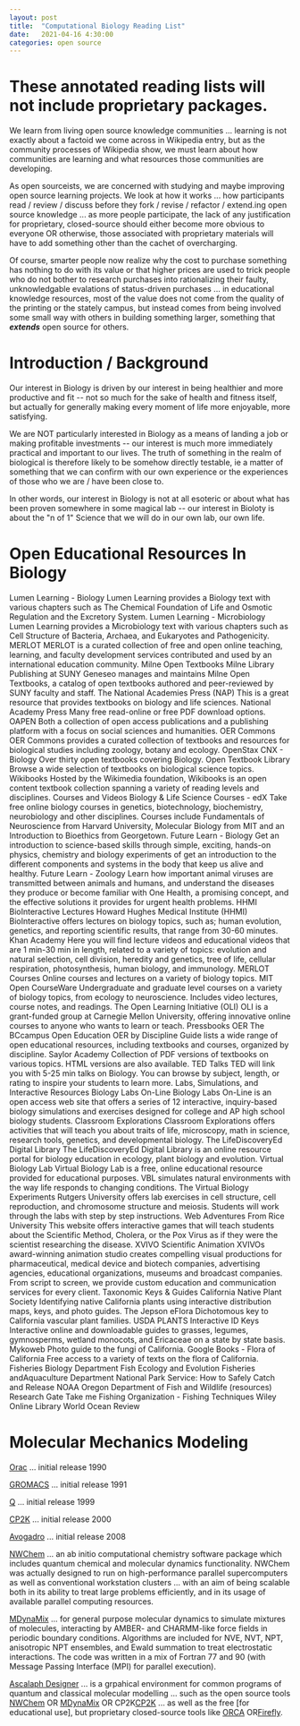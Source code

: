 ```yaml
---
layout: post
title:  "Computational Biology Reading List"
date:   2021-04-16 4:30:00
categories: open source
---
```


# These annotated reading lists will not include proprietary packages. 

We learn from living open source knowledge communities ... learning is not exactly about a factoid we come across in Wikipedia entry, but as the community processes of Wikipedia show, we must learn about how communities are learning and what resources those communities are developing. 

As open sourceists, we are concerned with studying and maybe improving open source learning projects. We look at how it works ... how participants read / review / discuss before they fork / revise / refactor / extend.ing open source knowledge ... as more people participate, the lack of any justification for proprietary, closed-source should either become more obvious to everyone OR otherwise, those associated with proprietary materials will have to add something other than the cachet of overcharging. 

Of course, smarter people now realize why the cost to purchase something has nothing to do with its value or that higher prices are used to trick people who do not bother to research purchases into rationalizing their faulty, unknowledgable evalations of status-driven purchases ... in educational knowledge resources, most of the value does not come from the quality of the printing or the stately campus, but instead comes from being involved some small way with others in building something larger, something that ***extends*** open source for others.

# Introduction / Background

Our interest in Biology is driven by our interest in being healthier and more productive and fit -- not so much for the sake of health and fitness itself, but actually for generally making every moment of life more enjoyable, more satisfying.

We are NOT particularly interested in Biology as a means of landing a job or making profitable investments -- our interest is much more immediately practical and important to our lives. The truth of something in the realm of biological is therefore likely to be somehow directly testable, ie a matter of something that we can confirm with our own experience or the experiences of those who we are / have been close to. 

In other words, our interest in Biology is not at all esoteric or about what has been proven somewhere in some magical lab -- our interest in Bioloty is about the "n of 1" Science that we will do in our own lab, our own life.

# Open Educational Resources In Biology

Lumen Learning - Biology
Lumen Learning provides a Biology text with various chapters such as The Chemical Foundation of Life and Osmotic Regulation and the Excretory System.
Lumen Learning - Microbiology
Lumen Learning provides a Microbiology text with various chapters such as Cell Structure of Bacteria, Archaea, and Eukaryotes and Pathogenicity.
MERLOT
MERLOT is a curated collection of free and open online teaching, learning, and faculty development services contributed and used by an international education community.
Milne Open Textbooks
Milne Library Publishing at SUNY Geneseo manages and maintains Milne Open Textbooks, a catalog of open textbooks authored and peer-reviewed by SUNY faculty and staff.
The National Academies Press (NAP)
This is a great resource that provides textbooks on biology and life sciences.
National Academy Press
Many free read-online or free PDF download options.
OAPEN
Both a collection of open access publications and a publishing platform with a focus on social sciences and humanities.
OER Commons
OER Commons provides a curated collection of textbooks and resources for biological studies including zoology, botany and ecology.
OpenStax CNX - Biology
Over thirty open textbooks covering Biology.
Open Textbook Library
Browse a wide selection of textbooks on biological science topics.
Wikibooks
Hosted by the Wikimedia foundation, Wikibooks is an open content textbook collection spanning a variety of reading levels and disciplines.
Courses and Videos
Biology & Life Science Courses - edX
Take free online biology courses in genetics, biotechnology, biochemistry, neurobiology and other disciplines. Courses include Fundamentals of Neuroscience from Harvard University, Molecular Biology from MIT and an Introduction to Bioethics from Georgetown.
Future Learn - Biology
Get an introduction to science-based skills through simple, exciting, hands-on physics, chemistry and biology experiments of get an introduction to the different components and systems in the body that keep us alive and healthy.
Future Learn - Zoology
Learn how important animal viruses are transmitted between animals and humans, and understand the diseases they produce or become familiar with One Health, a promising concept, and the effective solutions it provides for urgent health problems.
HHMI BioInteractive Lectures
Howard Hughes Medical Institute (HHMI) BioInteractive offers lectures on biology topics, such as; human evolution, genetics, and reporting scientific results, that range from 30-60 minutes.
Khan Academy
Here you will find lecture videos and educational videos that are 1 min-30 min in length, related to a variety of topics: evolution and natural selection, cell division, heredity and genetics, tree of life, cellular respiration, photosynthesis, human biology, and immunology.
MERLOT Courses
Online courses and lectures on a variety of biology topics.
MIT Open CourseWare
Undergraduate and graduate level courses on a variety of biology topics, from ecology to neuroscience. Includes video lectures, course notes, and readings.
The Open Learning Initiative (OLI)
OLI is a grant-funded group at Carnegie Mellon University, offering innovative online courses to anyone who wants to learn or teach.
Pressbooks OER
The BCcampus Open Education OER by Discipline Guide lists a wide range of open educational resources, including textbooks and courses, organized by discipline.
Saylor Academy
Collection of PDF versions of textbooks on various topics. HTML versions are also available.
TED Talks
TED will link you with 5-25 min talks on Biology. You can browse by subject, length, or rating to inspire your students to learn more.
Labs, Simulations, and Interactive Resources
Biology Labs On-Line
Biology Labs On-Line is an open access web site that offers a series of 12 interactive, inquiry-based biology simulations and exercises designed for college and AP high school biology students.
Classroom Explorations
Classroom Explorations offers activities that will teach you about traits of life, microscopy, math in science, research tools, genetics, and developmental biology.
The LifeDiscoveryEd Digital Library
The LifeDiscoveryEd Digital Library is an online resource portal for biology education in ecology, plant biology and evolution.
Virtual Biology Lab
Virtual Biology Lab is a free, online educational resource provided for educational purposes. VBL simulates natural environments with the way life responds to changing conditions.
The Virtual Biology Experiments
Rutgers University offers lab exercises in cell structure, cell reproduction, and chromosome structure and meiosis. Students will work through the labs with step by step instructions.
Web Adventures From Rice University
This website offers interactive games that will teach students about the Scientific Method, Cholera, or the Pox Virus as if they were the scientist researching the disease.
XVIVO Scientific Animation
XVIVOs award-winning animation studio creates compelling visual productions for pharmaceutical, medical device and biotech companies, advertising agencies, educational organizations, museums and broadcast companies. From script to screen, we provide custom education and communication services for every client.
Taxonomic Keys & Guides
California Native Plant Society
Identifying native California plants using interactive distribution maps, keys, and photo guides.
The Jepson eFlora
Dichotomous key to California vascular plant families.
USDA PLANTS Interactive ID Keys
Interactive online and downloadable guides to grasses, legumes, gymnosperms, wetland monocots, and Ericaceae on a state by state basis.
Mykoweb
Photo guide to the fungi of California.
Google Books - Flora of California
Free access to a variety of texts on the flora of California.
Fisheries Biology
Department Fish Ecology and Evolution
Fisheries andAquaculture Department
National Park Service: How to Safely Catch and Release
NOAA
Oregon Department of Fish and Wildlife (resources)
Research Gate
Take me Fishing Organization - Fishing Techniques
Wiley Online Library
World Ocean Review


# Molecular Mechanics Modeling

[Orac](https://en.wikipedia.org/wiki/Orac_(MD_program)) ... initial release 1990


[GROMACS](https://en.wikipedia.org/wiki/GROMACS) ... initial release 1991	

[Q](https://en.wikipedia.org/wiki/Q_(software)) ... initial release 1999	

[CP2K](https://en.wikipedia.org/wiki/CP2K) ... initial release 2000	


[Avogadro](https://en.wikipedia.org/wiki/Avogadro_(software)) ... initial release 2008	


[NWChem](https://en.wikipedia.org/wiki/NWChem) ... an ab initio computational chemistry software package which includes quantum chemical and molecular dynamics functionality. NWChem was actually designed to run on high-performance parallel supercomputers as well as conventional workstation clusters ... with an aim of being scalable both in its ability to treat large problems efficiently, and in its usage of available parallel computing resources.

[MDynaMix](https://en.wikipedia.org/wiki/MDynaMix) ... for general purpose molecular dynamics to simulate mixtures of molecules, interacting by AMBER- and CHARMM-like force fields in periodic boundary conditions. Algorithms are included for NVE, NVT, NPT, anisotropic NPT ensembles, and Ewald summation to treat electrostatic interactions. The code was written in a mix of Fortran 77 and 90 (with Message Passing Interface (MPI) for parallel execution). 

[Ascalaph Designer](https://en.wikipedia.org/wiki/Ascalaph_Designer) ...  is a grpahical environment for common programs of quantum and classical molecular modelling ... such as the open source tools [NWChem](https://en.wikipedia.org/wiki/NWChem) OR [MDynaMix](https://en.wikipedia.org/wiki/MDynaMix) OR CP2K[CP2K](https://en.wikipedia.org/wiki/CP2K) ... as well as the free [for educational use], but proprietary closed-source tools like [ORCA](https://en.wikipedia.org/wiki/ORCA_(quantum_chemistry_program)) OR[Firefly](https://en.wikipedia.org/wiki/Firefly_(computer_program)).

